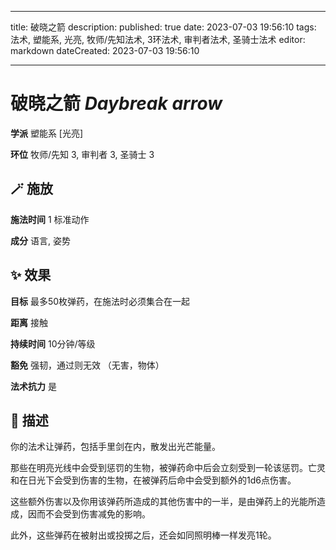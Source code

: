 
---
title: 破晓之箭
description: 
published: true
date: 2023-07-03 19:56:10
tags: 法术, 塑能系, 光亮, 牧师/先知法术, 3环法术, 审判者法术, 圣骑士法术
editor: markdown
dateCreated: 2023-07-03 19:56:10

---

# **破晓之箭** *Daybreak arrow*

**学派** 塑能系 \[光亮\] 

**环位** 牧师/先知 3, 审判者 3, 圣骑士 3

## 🪄 施放

**施法时间** 1 标准动作

**成分** 语言, 姿势

## ✨ 效果 

**目标** 最多50枚弹药，在施法时必须集合在一起 

**距离** 接触  

**持续时间** 10分钟/等级 

**豁免** 强韧，通过则无效 （无害，物体）

**法术抗力** 是

## 📖 描述

你的法术让弹药，包括手里剑在内，散发出光芒能量。

那些在明亮光线中会受到惩罚的生物，被弹药命中后会立刻受到一轮该惩罚。亡灵和在日光下会受到伤害的生物，在被弹药后命中会受到额外的1d6点伤害。

这些额外伤害以及你用该弹药所造成的其他伤害中的一半，是由弹药上的光能所造成，因而不会受到伤害减免的影响。

此外，这些弹药在被射出或投掷之后，还会如同照明棒一样发亮1轮。
    